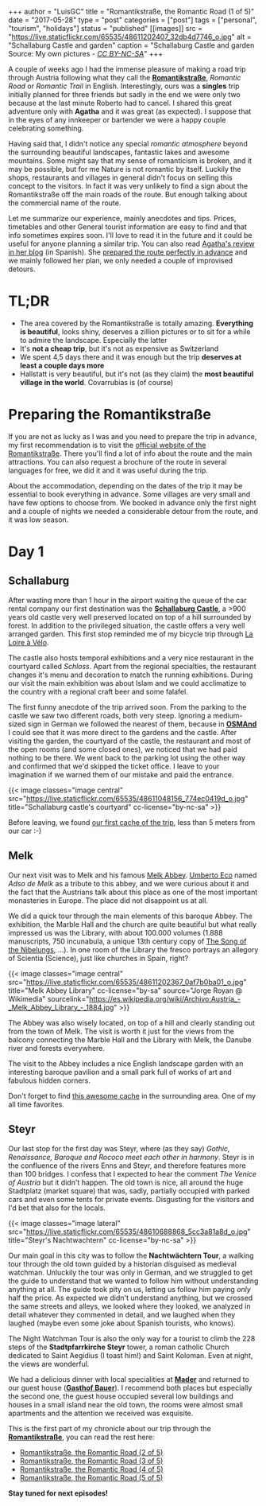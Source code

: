 +++
author = "LuisGC"
title = "Romantikstraße, the Romantic Road (1 of 5)"
date = "2017-05-28"
type = "post"
categories = ["post"]
tags = ["personal", "tourism", "holidays"]
status = "published"
[[images]]
  src = "https://live.staticflickr.com/65535/48611202407_32db4d7746_o.jpg"
  alt = "Schallaburg Castle and garden"
  caption = "Schallaburg Castle and garden<br />Source: My own pictures - <a href='http://creativecommons.org/licenses/by-nc-sa/3.0/'><i>CC BY-NC-SA</i></a>"
+++

A couple of weeks ago I had the immense pleasure of making a road trip through Austria following what they call the [**Romantikstraße**](http://www.romantikstrasse.at/es/), *Romantic Road* or *Romantic Trail* in English. Interestingly, ours was a **singles** trip initially planned for three friends but sadly in the end we were only two because at the last minute Roberto had to cancel. I shared this great adventure only with **Agatha** and it was great (as expected). I suppose that in the eyes of any innkeeper or bartender we were a happy couple celebrating something.

Having said that, I didn't notice any special _romantic atmosphere_ beyond the surrounding beautiful landscapes, fantastic lakes and awesome mountains. Some might say that my sense of romanticism is broken, and it may be possible, but for me Nature is not romantic by itself. Luckily the shops, restaurants and villages in general didn't focus on selling this concept to the visitors. In fact it was very unlikely to find a sign about the Romantikstraße off the main roads of the route. But enough talking about the commercial name of the route.

Let me summarize our experience, mainly anecdotes and tips. Prices, timetables and other General tourist information are easy to find and that info sometimes expires soon. I'll love to read it in the future and it could be useful for anyone planning a similar trip. You can also read [Agatha's review in her blog](https://detintasuelta.blogspot.com.es/2017/05/romantikstrasse-por-austria.html) (in Spanish). She [prepared the route perfectly in advance](https://detintasuelta.blogspot.com.es/2017/02/preparando-la-romantikstrasse-por.html) and we mainly followed her plan, we only needed a couple of improvised detours.

# TL;DR

* The area covered by the Romantikstraße is totally amazing. **Everything is beautiful**, looks shiny, deserves a zillion pictures or to sit for a while to admire the landscape. Especially the latter
* It's **not a cheap trip**, but it's not as expensive as Switzerland
* We spent 4,5 days there and it was enough but the trip **deserves at least a couple days more**
* Hallstatt is very beautiful, but it's not (as they claim) the **most beautiful village in the world**. Covarrubias is (of course)

# Preparing the Romantikstraße

If you are not as lucky as I was and you need to prepare the trip in advance, my first recommendation is to visit the [official website of the Romantikstraße](http://www.romantikstrasse.at/en/). There you'll find a lot of info about the route and the main attractions. You can also request a brochure of the route in several languages for free, we did it and it was useful during the trip.

About the accommodation, depending on the dates of the trip it may be essential to book everything in advance. Some villages are very small and have few options to choose from. We booked in advance only the first night and a couple of nights we needed a considerable detour from the route, and it was low season.

# Day 1

## Schallaburg

After wasting more than 1 hour in the airport waiting the queue of the car rental company our first destination was the [**Schallaburg Castle**](http://www.schallaburg.at/en?set_language=en), a >900 years old castle very well preserved located on top of a hill surrounded by forest. In addition to the privileged situation, the castle offers a very well arranged garden. This first stop reminded me of my bicycle trip through [La Loire à Vélo](http://www.cycling-loire.com/).

The castle also hosts temporal exhibitions and a very nice restaurant in the courtyard called _Schloss_. Apart from the regional specialties, the restaurant changes it's menu and decoration to match the running exhibitions. During our visit the main exhibition was about Islam and we could acclimatize to the country with a regional craft beer and some falafel.

The first funny anecdote of the trip arrived soon. From the parking to the castle we saw two different roads, both very steep. Ignoring a medium-sized sign in German we followed the nearest of them, because in [**OSMAnd**](http://osmand.net/) I could see that it was more direct to the gardens and the castle. After visiting the garden, the courtyard of the castle, the restaurant and most of the open rooms (and some closed ones), we noticed that we had paid nothing to be there. We went back to the parking lot using the other way and confirmed that we'd skipped the ticket office. I leave to your imagination if we warned them of our mistake and paid the entrance.

{{< image classes="image central" src="https://live.staticflickr.com/65535/48611048156_774ec0419d_o.jpg" title="Schallaburg castle's courtyard" cc-license="by-nc-sa" >}}

Before leaving, we found [our first cache of the trip](https://www.geocaching.com/seek/cache_details.aspx?guid=dc7d5446-009c-4332-8fde-2881d06a4882), less than 5 meters from our car :-)

## Melk

Our next visit was to Melk and his famous [Melk Abbey](https://en.wikipedia.org/wiki/Melk_Abbey). [Umberto Eco](https://en.wikipedia.org/wiki/Umberto_Eco) named _Adso de Melk_ as a tribute to this abbey, and we were curious about it and the fact that the Austrians talk about this place as one of the most important monasteries in Europe. The place did not disappoint us at all.

We did a quick tour through the main elements of this baroque Abbey. The exhibition, the Marble Hall and the church are quite beautiful but what really impressed us was the Library, with about 100.000 volumes (1.888 manuscripts, 750 incunabula, a unique 13th century copy of [The Song of the Nibelungs](https://en.wikipedia.org/wiki/Nibelungenlied), ...). In one room of the Library the fresco portrays an allegory of Scientia (Science), just like churches in Spain, right?

{{< image classes="image central" src="https://live.staticflickr.com/65535/48611202367_0af7b0ba01_o.jpg" title="Melk Abbey Library" cc-license="by-sa" source="Jorge Royan @ Wikimedia" sourcelink="https://es.wikipedia.org/wiki/Archivo:Austria_-_Melk_Abbey_Library_-_1884.jpg" >}}

The Abbey was also wisely located, on top of a hill and clearly standing out from the town of Melk. The visit is worth it just for the views from the balcony connecting the Marble Hall and the Library with Melk, the Danube river and forests everywhere.

The visit to the Abbey includes a nice English landscape garden with an interesting baroque pavilion and a small park full of works of art and fabulous hidden corners.

Don't forget to find [this awesome cache](https://www.geocaching.com/geocache/GC5X2KR_tb-hotel-der-kescherinnen?guid=7e33fa4c-f4a2-4ac9-b11a-ee13d2db9a03) in the surrounding area. One of my all time favorites.

## Steyr

Our last stop for the first day was Steyr, where (as they say) _Gothic, Renaissance, Baroque and Rococo meet each other in harmony_. Steyr is in the confluence of the rivers Enns and Steyr, and therefore features more than 100 bridges. I confess that I expected to hear the comment _The Venice of Austria_ but it didn't happen. The old town is nice, all around the huge Stadtplatz (market square) that was, sadly, partially occupied with parked cars and even some tents for private events. Disgusting for the visitors and I'd bet that also for the locals.

{{< image classes="image lateral" src="https://live.staticflickr.com/65535/48610688868_5cc3a81a8d_o.jpg" title="Steyr's Nachtwachtern" cc-license="by-nc-sa" >}}

Our main goal in this city was to follow the **Nachtwächtern Tour**, a walking tour through the old town guided by a historian disguised as medieval watchman. Unluckily the tour was only in German, and we struggled to get the guide to understand that we wanted to follow him without understanding anything at all. The guide took pity on us, letting us follow him paying _only_ half the price. As expected we didn't understand anything, but we crossed the same streets and alleys, we looked where they looked, we analyzed in detail whatever they commented in detail, and we laughed when they laughed (maybe even some joke about Spanish tourists, who knows).

The Night Watchman Tour is also the only way for a tourist to climb the 228 steps of the **Stadtpfarrkirche Steyr** tower, a roman catholic Church dedicated to Saint Aegidius (I toast him!) and Saint Koloman. Even at night, the views are wonderful.

We had a delicious dinner with local specialities at [**Mader**](http://www.openstreetmap.org/node/270488531) and returned to our guest house ([**Gasthof Bauer**](http://www.openstreetmap.org/node/3119352500)). I recommend both places but especially the second one, the guest house occupied several low buildings and houses in a small island near the old town, the rooms were almost small apartments and the attention we received was exquisite.

This is the first part of my chronicle about our trip through the [**Romantikstraße**](http://www.romantikstrasse.at/es/), you can read the rest here:

* [Romantikstraße, the Romantic Road (2 of 5)](/blog/2017/06/romantikstrasse-the-romantic-road_2/)
* [Romantikstraße, the Romantic Road (3 of 5)](/blog/2017/06/romantikstrasse-the-romantic-road_3/)
* [Romantikstraße, the Romantic Road (4 of 5)](/blog/2017/07/romantikstrasse-the-romantic-road_4/)
* [Romantikstraße, the Romantic Road (5 of 5)](/blog/2017/07/romantikstrasse-the-romantic-road_5/)

**Stay tuned for next episodes!**
